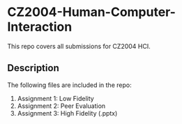 # CZ2004-Human-Computer-Interaction

This repo covers all submissions for CZ2004 HCI.

## Description

The following files are included in the repo:
1. Assignment 1: Low Fidelity
2. Assignment 2: Peer Evaluation
3. Assignment 3: High Fidelity (.pptx)
